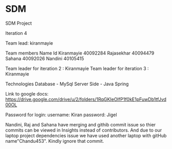 # SDM
SDM Project

Iteration 4

Team lead: kiranmayie

Team members
Name          Id
Kiranmayie  40092284 
Rajasekhar  40094479
Sahana      40092026
Nandini     40105415

Team leader for iteration 2 : Kiranmayie
Team leader for iteration 3 : Kiranmayie

Technologies 
Database - MySql
Server Side - Java Spring

Link to google docs:
https://drive.google.com/drive/u/2/folders/1RqGKIeOIfP1f0kE1pFuwDb1tfJvd00OL

Password for login:
username: Kiran
password: Jigel


Nandini, Raj and Sahana have merging and githib commit issue so thier commits can be viewed in Insights instead of contributors.
And due to our laptop project dependencies issue we have used another laptop with gitHub name"Chandu453". Kindly ignore that commit.
